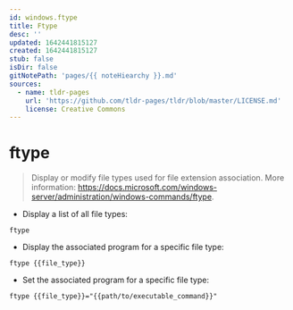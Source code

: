 ```yaml
---
id: windows.ftype
title: Ftype
desc: ''
updated: 1642441815127
created: 1642441815127
stub: false
isDir: false
gitNotePath: 'pages/{{ noteHiearchy }}.md'
sources:
  - name: tldr-pages
    url: 'https://github.com/tldr-pages/tldr/blob/master/LICENSE.md'
    license: Creative Commons
---
```

# ftype

> Display or modify file types used for file extension association.
> More information: <https://docs.microsoft.com/windows-server/administration/windows-commands/ftype>.

- Display a list of all file types:

`ftype`

- Display the associated program for a specific file type:

`ftype {{file_type}}`

- Set the associated program for a specific file type:

`ftype {{file_type}}="{{path/to/executable_command}}"`

